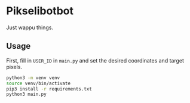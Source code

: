 # Pikselibotbot

Just wappu things.

## Usage

First, fill in `USER_ID` in `main.py` and set the desired coordinates and target pixels.

```bash
python3 -m venv venv
source venv/bin/activate
pip3 install -r requirements.txt
python3 main.py
```
